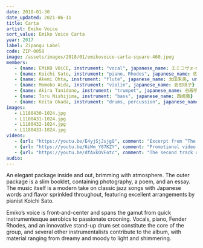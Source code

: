 ```yaml
---
date: 2018-01-30
date_updated: 2021-06-11
title: Carta
artist: Emiko Voice
sort_value: Emiko Voice Carta
year: 2017
label: Zipangu Label
code: ZIP-0058
image: /assets/images/2018/01/emikovoice-carta-square-460.jpeg
members:
   - {name: EMiKO VOiCE, instrument: "vocal", japanese_name: エミコヴォイス, url: "http://www.emikovoice.com/"}
   - {name: Koichi Sato, instrument: "piano, Rhodes", japanese_name: 佐藤浩一, url: "https://koichisato.com/"}
   - {name: Akemi Ohta, instrument: "flute", japanese_name: 太田朱美, url: "https://ohakemi454.wixsite.com/mysite"}
   - {name: Momoko Aida, instrument: "violin", japanese_name: 会田桃子}
   - {name: Akira Tanidono, instrument: "trumpet", japanese_name: 谷殿明良}
   - {name: Toru Nishijima, instrument: "bass", japanese_name: 西嶋徹}
   - {name: Keita Okada, instrument: "drums, percussion", japanese_name: 岡田ケイタ}
images:
   - L1180430-1024.jpg
   - L1180431-1024.jpg
   - L1180432-1024.jpg
   - L1180433-1024.jpg
videos: 
   - {url: "https://youtu.be/E4yjSjJsjgQ", comment: "Excerpt from “The Days of Wine and Roses”, the first track on this album"}
   - {url: "https://youtu.be/6iWm_Y87KZY", comment: "Promotional video for this album"}
   - {url: "https://youtu.be/dfAxkOVFotc", comment: "The second track on this album, the Japanese folk song “Sanosa”, was recently featured on the 2021 compilation album The Rough Guide to Avant-Garde Japan"}
audio:
---
```

An elegant package inside and out, brimming with atmosphere. The outer package is a slim booklet, containing photography, a poem, and an essay. The music itself is a modern take on classic jazz songs with Japanese words and flavor sprinkled throughout, featuring excellent arrangements by pianist Koichi Sato.

Emiko’s voice is front-and-center and spans the gamut from quick instrumentesque aerobics to passionate crooning. Vocals, piano, Fender Rhodes, and an innovative stand-up drum set constitute the core of the group, and several other instrumentalists contribute to the album, with material ranging from dreamy and moody to light and shimmering.

